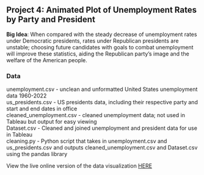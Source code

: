 ## Project 4: Animated Plot of Unemployment Rates by Party and President
**Big Idea**: When compared with the steady decrease of unemployment rates under Democratic presidents, rates under Republican presidents are unstable; choosing future candidates with goals to combat unemployment will improve these statistics, aiding the Republican party’s image and the welfare of the American people.</br>

### Data
unemployment.csv - unclean and unformatted United States unemployment data 1960-2022 </br>
us_presidents.csv - US presidents data, including their respective party and start and end dates in office</br>
cleaned_unemployment.csv - cleaned unemployment data; not used in Tableau but output for easy viewing</br>
Dataset.csv - Cleaned and joined unemployment and president data for use in Tableau </br>
cleaning.py - Python script that takes in unemployment.csv and us_presidents.csv and outputs cleaned_unemployment.csv and Dataset.csv using the pandas library</br>

View the live online version of the data visualization [HERE](https://public.tableau.com/app/profile/william.spies3886/viz/DataViz4_17205501905910/Dashboard1)
